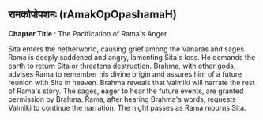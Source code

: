 ## रामकोपोपशमः (rAmakOpOpashamaH)
**Chapter Title** : The Pacification of Rama's Anger

Sita enters the netherworld, causing grief among the Vanaras and sages. Rama is deeply saddened and angry, lamenting Sita's loss. He demands the earth to return Sita or threatens destruction. Brahma, with other gods, advises Rama to remember his divine origin and assures him of a future reunion with Sita in heaven. Brahma reveals that Valmiki will narrate the rest of Rama's story. The sages, eager to hear the future events, are granted permission by Brahma. Rama, after hearing Brahma's words, requests Valmiki to continue the narration. The night passes as Rama mourns Sita.